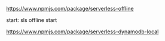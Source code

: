 

https://www.npmjs.com/package/serverless-offline

start: sls offline start

https://www.npmjs.com/package/serverless-dynamodb-local

